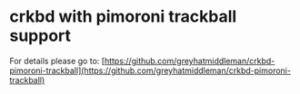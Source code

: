 
# crkbd with pimoroni trackball support

For details please go to:
[https://github.com/greyhatmiddleman/crkbd-pimoroni-trackball](https://github.com/greyhatmiddleman/crkbd-pimoroni-trackball)
